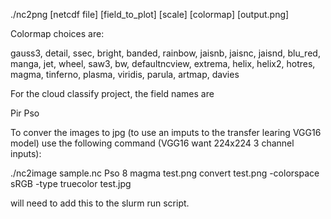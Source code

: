 ./nc2png [netcdf file] [field_to_plot] [scale] [colormap] [output.png]

Colormap choices are:

gauss3, detail, ssec, bright, banded, rainbow, jaisnb,
jaisnc, jaisnd, blu_red, manga, jet, wheel, saw3, bw,
defaultncview, extrema, helix, helix2, hotres, magma,
tinferno, plasma, viridis, parula, artmap, davies

For the cloud classify project, the field names are

Pir
Pso

To conver the images to jpg (to use an imputs to the transfer learing
VGG16 model) use the following command (VGG16 want 224x224 3 channel inputs):

./nc2image sample.nc Pso 8 magma test.png
convert test.png -colorspace sRGB -type truecolor test.jpg

will need to add this to the slurm run script.

